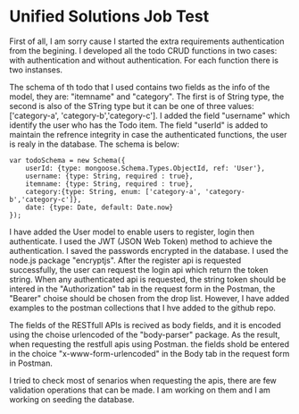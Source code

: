 # Unified Solutions Job Test

First of all, I am sorry cause I started the extra requirements authentication from the begining. I developed all the todo CRUD functions in two cases: with authentication and without authentication. For each function there is two instanses.

The schema of th todo that I used contains two fields as the info of the model, they are: "itemname" and "category". The first is of String type, the second is also of the STring type but it can be one of three values: ['category-a', 'category-b','category-c']. I added the field "username" which identify the user who has the Todo item. The field "userId" is added to maintain the refrence integrity in case the authenticated functions, the user is realy in the database. The schema is below:

```
var todoSchema = new Schema({  
    userId: {type: mongoose.Schema.Types.ObjectId, ref: 'User'},
    username: {type: String, required : true},
    itemname: {type: String, required : true},
    category:{type: String, enum: ['category-a', 'category-b','category-c']},        
    date: {type: Date, default: Date.now}
});
```
I have added the User model to enable users to register, login then authenticate. I used the JWT (JSON Web Token) method to achieve the authentication. I saved the passwords encrypted in the database. I used the node.js package "encryptjs". After the register api is requested successfully, the user can request the login api which return the token string. When any authenticated api is requested, the string token should be intered in the "Authorization" tab in the request form in the Postman, the "Bearer" choise should be chosen from the drop list. However, I have added examples to the postman collections that I hve added to the github repo.

The fields of the RESTfull APIs is recived as body fields, and it is encoded using the choise urlencoded of the "body-parser" package. As the result, when requesting the restfull apis using Postman. the fields shold be entered in the choice "x-www-form-urlencoded" in the Body tab in the request form in Postman.

I tried to check most of senarios when requesting the apis, there are few validation operations that can be made. I am working on them and I am working on seeding the database.
